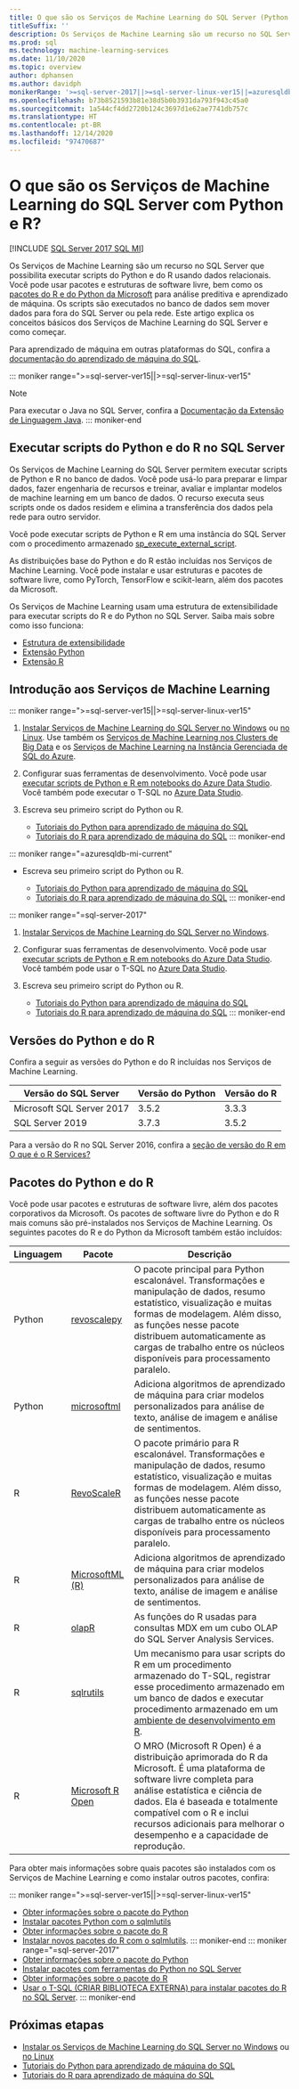```yaml
---
title: O que são os Serviços de Machine Learning do SQL Server (Python e R)?
titleSuffix: ''
description: Os Serviços de Machine Learning são um recurso no SQL Server que possibilita executar scripts do Python e do R usando dados relacionais. Você pode usar pacotes e estruturas de software livre, bem como os pacotes do R e do Python da Microsoft para análise preditiva e aprendizado de máquina. Os scripts são executados no banco de dados sem mover dados para fora do SQL Server ou pela rede. Este artigo explica os conceitos básicos dos Serviços de Machine Learning do SQL Server e como começar.
ms.prod: sql
ms.technology: machine-learning-services
ms.date: 11/10/2020
ms.topic: overview
author: dphansen
ms.author: davidph
monikerRange: '>=sql-server-2017||>=sql-server-linux-ver15||=azuresqldb-mi-current'
ms.openlocfilehash: b73b8521593b81e38d5b0b3931da793f943c45a0
ms.sourcegitcommit: 1a544cf4dd2720b124c3697d1e62ae7741db757c
ms.translationtype: HT
ms.contentlocale: pt-BR
ms.lasthandoff: 12/14/2020
ms.locfileid: "97470687"
---
```

# <a name="what-is-sql-server-machine-learning-services-with-python-and-r"></a>O que são os Serviços de Machine Learning do SQL Server com Python e R?
[!INCLUDE [SQL Server 2017 SQL MI](../includes/applies-to-version/sqlserver2017-asdbmi.md)]

Os Serviços de Machine Learning são um recurso no SQL Server que possibilita executar scripts do Python e do R usando dados relacionais. Você pode usar pacotes e estruturas de software livre, bem como os [pacotes do R e do Python da Microsoft](#packages) para análise preditiva e aprendizado de máquina. Os scripts são executados no banco de dados sem mover dados para fora do SQL Server ou pela rede. Este artigo explica os conceitos básicos dos Serviços de Machine Learning do SQL Server e como começar.

Para aprendizado de máquina em outras plataformas do SQL, confira a [documentação do aprendizado de máquina do SQL](index.yml).

::: moniker range=">=sql-server-ver15||>=sql-server-linux-ver15"
> [!NOTE]
> Para executar o Java no SQL Server, confira a [Documentação da Extensão de Linguagem Java](../language-extensions/java-overview.md).
::: moniker-end

## <a name="execute-python-and-r-scripts-in-sql-server"></a>Executar scripts do Python e do R no SQL Server

Os Serviços de Machine Learning do SQL Server permitem executar scripts de Python e R no banco de dados. Você pode usá-lo para preparar e limpar dados, fazer engenharia de recursos e treinar, avaliar e implantar modelos de machine learning em um banco de dados. O recurso executa seus scripts onde os dados residem e elimina a transferência dos dados pela rede para outro servidor.

Você pode executar scripts de Python e R em uma instância do SQL Server com o procedimento armazenado [sp_execute_external_script](../relational-databases/system-stored-procedures/sp-execute-external-script-transact-sql.md).

As distribuições base do Python e do R estão incluídas nos Serviços de Machine Learning. Você pode instalar e usar estruturas e pacotes de software livre, como PyTorch, TensorFlow e scikit-learn, além dos pacotes da Microsoft.

Os Serviços de Machine Learning usam uma estrutura de extensibilidade para executar scripts do R e do Python no SQL Server. Saiba mais sobre como isso funciona:

+ [Estrutura de extensibilidade](concepts/extensibility-framework.md)
+ [Extensão Python](concepts/extension-python.md)
+ [Extensão R](concepts/extension-r.md)

## <a name="get-started-with-machine-learning-services"></a>Introdução aos Serviços de Machine Learning

::: moniker range=">=sql-server-ver15||>=sql-server-linux-ver15"
1. [Instalar Serviços de Machine Learning do SQL Server no Windows](install/sql-machine-learning-services-windows-install.md) ou [no Linux](../linux/sql-server-linux-setup-machine-learning.md?toc=/sql/machine-learning/toc.json). Use também os [Serviços de Machine Learning nos Clusters de Big Data](../big-data-cluster/machine-learning-services.md) e os [Serviços de Machine Learning na Instância Gerenciada de SQL do Azure](/azure/azure-sql/managed-instance/machine-learning-services-overview).

1. Configurar suas ferramentas de desenvolvimento. Você pode usar [executar scripts de Python e R em notebooks do Azure Data Studio](install/sql-machine-learning-azure-data-studio.md). Você também pode executar o T-SQL no [Azure Data Studio](../azure-data-studio/what-is.md).

1. Escreva seu primeiro script do Python ou R.

   + [Tutoriais do Python para aprendizado de máquina do SQL](tutorials/python-tutorials.md)
   + [Tutoriais do R para aprendizado de máquina do SQL](tutorials/r-tutorials.md)
::: moniker-end

::: moniker range="=azuresqldb-mi-current"
+ Escreva seu primeiro script do Python ou R.

   + [Tutoriais do Python para aprendizado de máquina do SQL](tutorials/python-tutorials.md)
   + [Tutoriais do R para aprendizado de máquina do SQL](tutorials/r-tutorials.md)
::: moniker-end

::: moniker range="=sql-server-2017"
1. [Instalar Serviços de Machine Learning do SQL Server no Windows](install/sql-machine-learning-services-windows-install.md).

1. Configurar suas ferramentas de desenvolvimento. Você pode usar [executar scripts de Python e R em notebooks do Azure Data Studio](install/sql-machine-learning-azure-data-studio.md). Você também pode usar o T-SQL no [Azure Data Studio](../azure-data-studio/what-is.md).

1. Escreva seu primeiro script do Python ou R.

   + [Tutoriais do Python para aprendizado de máquina do SQL](tutorials/python-tutorials.md)
   + [Tutoriais do R para aprendizado de máquina do SQL](tutorials/r-tutorials.md)
::: moniker-end

<a name="versions"></a>

## <a name="python-and-r-versions"></a>Versões do Python e do R

Confira a seguir as versões do Python e do R incluídas nos Serviços de Machine Learning.

| Versão do SQL Server | Versão do Python | Versão do R |
|-|-|-|
| Microsoft SQL Server 2017 | 3.5.2 | 3.3.3 |
| SQL Server 2019 | 3.7.3 | 3.5.2 |

Para a versão do R no SQL Server 2016, confira a [seção de versão do R em O que é o R Services?](r/sql-server-r-services.md?view=sql-server-2016&preserve-view=true#version)

<a name="packages"></a>

## <a name="python-and-r-packages"></a>Pacotes do Python e do R

Você pode usar pacotes e estruturas de software livre, além dos pacotes corporativos da Microsoft. Os pacotes de software livre do Python e do R mais comuns são pré-instalados nos Serviços de Machine Learning. Os seguintes pacotes do R e do Python da Microsoft também estão incluídos:

| Linguagem | Pacote | Descrição |
|-|-|-|
| Python | [revoscalepy](python/ref-py-revoscalepy.md) | O pacote principal para Python escalonável. Transformações e manipulação de dados, resumo estatístico, visualização e muitas formas de modelagem. Além disso, as funções nesse pacote distribuem automaticamente as cargas de trabalho entre os núcleos disponíveis para processamento paralelo. |
| Python | [microsoftml](python/ref-py-microsoftml.md) | Adiciona algoritmos de aprendizado de máquina para criar modelos personalizados para análise de texto, análise de imagem e análise de sentimentos. | 
| R | [RevoScaleR](r/ref-r-revoscaler.md) | O pacote primário para R escalonável. Transformações e manipulação de dados, resumo estatístico, visualização e muitas formas de modelagem. Além disso, as funções nesse pacote distribuem automaticamente as cargas de trabalho entre os núcleos disponíveis para processamento paralelo. |
| R | [MicrosoftML (R)](r/ref-r-microsoftml.md) | Adiciona algoritmos de aprendizado de máquina para criar modelos personalizados para análise de texto, análise de imagem e análise de sentimentos. |
| R | [olapR](r/ref-r-olapr.md) | As funções do R usadas para consultas MDX em um cubo OLAP do SQL Server Analysis Services. |
| R | [sqlrutils](r/ref-r-sqlrutils.md) | Um mecanismo para usar scripts do R em um procedimento armazenado do T-SQL, registrar esse procedimento armazenado em um banco de dados e executar procedimento armazenado em um [ambiente de desenvolvimento em R](r/set-up-a-data-science-client.md). |
| R | [Microsoft R Open](https://mran.microsoft.com/rro) | O MRO (Microsoft R Open) é a distribuição aprimorada do R da Microsoft. É uma plataforma de software livre completa para análise estatística e ciência de dados. Ela é baseada e totalmente compatível com o R e inclui recursos adicionais para melhorar o desempenho e a capacidade de reprodução. |

Para obter mais informações sobre quais pacotes são instalados com os Serviços de Machine Learning e como instalar outros pacotes, confira:

::: moniker range=">=sql-server-ver15||>=sql-server-linux-ver15"
+ [Obter informações sobre o pacote do Python](package-management/python-package-information.md)
+ [Instalar pacotes Python com o sqlmlutils](package-management/install-additional-python-packages-on-sql-server.md)
+ [Obter informações sobre o pacote do R](package-management/r-package-information.md)
+ [Instalar novos pacotes do R com o sqlmlutils](package-management/install-additional-r-packages-on-sql-server.md).
::: moniker-end
::: moniker range="=sql-server-2017"
+ [Obter informações sobre o pacote do Python](package-management/python-package-information.md)
+ [Instalar pacotes com ferramentas do Python no SQL Server](package-management/install-python-packages-standard-tools.md)
+ [Obter informações sobre o pacote do R](package-management/r-package-information.md)
+ [Usar o T-SQL (CRIAR BIBLIOTECA EXTERNA) para instalar pacotes do R no SQL Server](package-management/install-r-packages-with-tsql.md).
::: moniker-end

## <a name="next-steps"></a>Próximas etapas

+ [Instalar os Serviços de Machine Learning do SQL Server no Windows](install/sql-machine-learning-services-windows-install.md) ou [no Linux](../linux/sql-server-linux-setup-machine-learning.md?toc=/sql/machine-learning/toc.json)
+ [Tutoriais do Python para aprendizado de máquina do SQL](tutorials/python-tutorials.md)
+ [Tutoriais do R para aprendizado de máquina do SQL](tutorials/r-tutorials.md)
